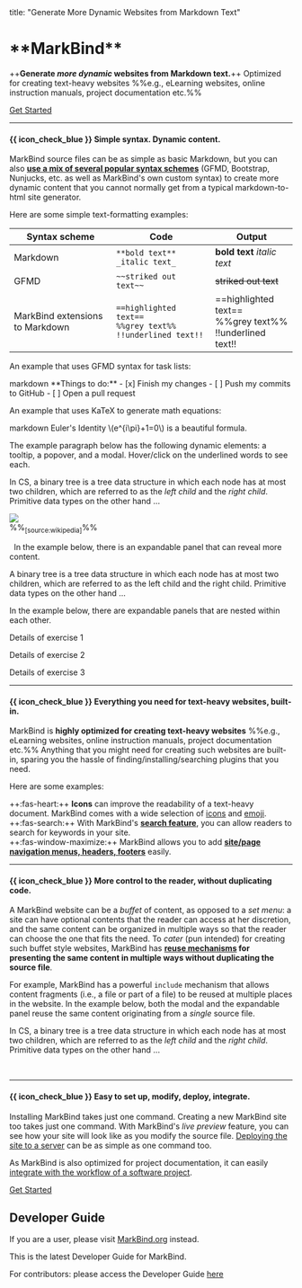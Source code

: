 <frontmatter>
  title: "Generate More Dynamic Websites from Markdown Text"
</frontmatter>

<div tags="environment--ug">

<h1 class="display-3"><md>**MarkBind**</md></h1>

<div class="lead">

++**Generate <tooltip content="as opposed to _one-size-fits-all_ static content">_more dynamic_</tooltip> websites from Markdown text.**++
Optimized for creating text-heavy websites %%e.g., eLearning websites, online instruction manuals, project documentation etc.%%
</div>

<a class="btn btn-primary" href="userGuide/">Get Started</a>

<hr>

#### {{ icon_check_blue }} Simple syntax. Dynamic content.

MarkBind source files can be as simple as basic Markdown, but you can also [**use a mix of several popular syntax schemes**](userGuide/markBindSyntaxOverview.html) (<tooltip content="GitHub Flavored Markdown">GFMD</tooltip>, Bootstrap, Nunjucks, etc. as well as MarkBind's own custom syntax) to create more dynamic content that you cannot normally get from a typical markdown-to-html site generator.

Here are some simple text-formatting examples:

Syntax scheme | Code | Output
--------------|------|-------
Markdown | `**bold text** _italic text_` | **bold text** _italic text_
GFMD | `~~striked out text~~` | ~~striked out text~~
MarkBind extensions to Markdown | `==highlighted text==`<br>`%%grey text%%`<br>`!!underlined text!!` | ==highlighted text==<br>%%grey text%%<br>!!underlined text!!

<panel type="seamless" header="%%More examples of generating static content%%" >

An example that uses GFMD syntax for task lists:

<include src="codeAndOutput.md" boilerplate>
<variable name="highlightStyle">markdown</variable>
<variable name="horizontal" />
<variable name="code">
**Things to do:**
- [x] Finish my changes
- [ ] Push my commits to GitHub
- [ ] Open a pull request
</variable>
</include>


An example that uses KaTeX to generate math equations:

<include src="codeAndOutput.md" boilerplate>
<variable name="highlightStyle">markdown</variable>
<variable name="code">
Euler's Identity \(e^{i\pi}+1=0\) is a beautiful formula.
</variable>
</include>

</panel>
<p/>

The example paragraph below has the following dynamic elements: a tooltip, a popover, and a modal. Hover/click on the underlined words to see each.

<box>

In <tooltip content="Computer Science">CS</tooltip>, a binary tree is a <trigger for="pop:index-tree">tree data structure</trigger> in which each node has at most two children, which are referred to as the _left child_ and the _right child_. <trigger trigger="click" for="modal:index-primitive">Primitive data types</trigger> on the other hand ...

<popover id="pop:index-tree" header="An example tree data structure" placement="top">
<div slot="content">

![](https://upload.wikimedia.org/wikipedia/commons/f/f7/Binary_tree.svg)<br>
%%<sub>[source:wikipedia]</sub>%%

</div>
</popover>

<modal large header="Some examples of primitive data types" id="modal:index-primitive">
  <include src="pages/primitiveDataTypes.md" />
</modal>

</box>

<panel type="seamless" header="%%More examples of generating dynamic content%%">
In the example below, there is an expandable panel that can reveal more content.

<box>

A binary tree is a tree data structure in which each node has at most two children, which are referred to as the left child and the right child. Primitive data types on the other hand ...

<panel header="%%{{ icon_info }} Some example primitive data types%%">
  <include src="pages/primitiveDataTypes.md" />
</panel>

</box>

In the example below, there are expandable panels that are nested within each other.

<box>

<panel header=":far-list-alt: Exercises" no-close >

  <panel type="danger" header=":exclamation: [Compulsory] Ex 1" no-close >

Details of exercise 1
  </panel>
  <panel type="warning" header="[Recommended] Ex 2" no-close >

Details of exercise 2
  </panel>
  <panel type="success" header="[Optional] Ex 23" no-close >

Details of exercise 3
  </panel>
</panel>

</box>

</panel>
<p/>

<hr><!-- ======================================================================================================= -->

#### {{ icon_check_blue }} Everything you need for text-heavy websites, built-in.

MarkBind is **highly optimized for creating text-heavy websites** %%e.g., eLearning websites, online instruction manuals, project documentation etc.%% Anything that you might need for creating such websites are built-in, sparing you the hassle of finding/installing/searching plugins that you need.

Here are some examples:
<div class="indented">

++:fas-heart:++ **Icons** can improve the readability of a text-heavy document. MarkBind comes with a wide selection of [icons](userGuide/formattingContents.html#icons) and [emoji](userGuide/formattingContents.html#emoji).<br>
++:fas-search:++ With MarkBind's [**search feature**](userGuide/makingTheSiteSearchable.html), you can allow readers to search for keywords in your site.<br>
++:fas-window-maximize:++ MarkBind allows you to add [**site/page navigation menus, headers, footers**](userGuide/tweakingThePageStructure.html) easily.
</div>

<hr><!-- ======================================================================================================= -->

#### {{ icon_check_blue }} More control to the reader, without duplicating code.

A MarkBind website can be a _buffet_ of content, as opposed to a _set menu_: a site can have optional contents that the reader can access at her discretion, and the same content can be organized in multiple ways so that the reader can choose the one that fits the need. To _cater_ (pun intended) for creating such buffet style websites, MarkBind has **[reuse mechanisms](userGuide/reusingContents.html) for presenting the same content in multiple ways without duplicating the source file**.

For example, MarkBind has a powerful `include` mechanism that allows content fragments (i.e., a file or part of a file) to be reused at multiple places in the website. In the example below, both the modal and the expandable panel reuse the same content originating from a _single_ source file.

<box>

In CS, a binary tree is a tree data structure in which each node has at most two children, which are referred to as the _left child_ and the _right child_. <trigger trigger="click" for="modal:index-primitive2">Primitive data types</trigger> on the other hand ...

<panel type="seamless" header="%%{{ icon_info }} Some example primitive data types%%">
  <include src="pages/primitiveDataTypes.md" />
</panel>

<modal large header="Some examples of primitive data types" id="modal:index-primitive2">
  <include src="pages/primitiveDataTypes.md" />
</modal>

</box>

<hr><!-- ======================================================================================================= -->

#### {{ icon_check_blue }} Easy to set up, modify, deploy, integrate.

Installing MarkBind takes just one command. Creating a new MarkBind site too takes just one command. With MarkBind's _live preview_ feature, you can see how your site will look like as you modify the source file. [Deploying the site to a server](userGuide/deployingTheSite.html) can be as simple as one command too.

As MarkBind is also optimized for project documentation, it can easily [integrate with the workflow of a software project](userGuide/markBindInTheProjectWorkflow.html).

<a class="btn btn-primary" href="userGuide/">Get Started</a>

</div>

<div tags="environment--dg">

## Developer Guide

<box type="warning">
    If you are a user, please visit <a href="https://markbind.org">MarkBind.org</a> instead.
</box>

This is the latest Developer Guide for MarkBind.

For contributors: please access the Developer Guide [here](devGuide/index.html)

</div>
